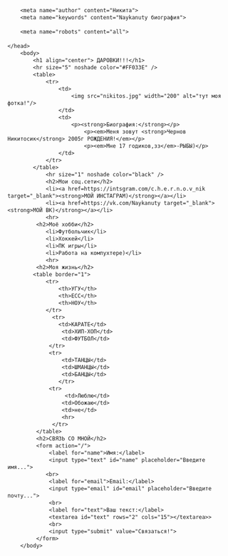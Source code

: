 <html>
    <head>
        <title>This is LEGEND site!</title>
        <meta charset="utf-8">
        <meta name="description" lang="ru" content="Описание сайта">

        <meta name="author" content="Никита">
        <meta name="keywords" content="Naykanuty биография">

        <meta name="robots" content="all">

    </head>
        <body>
            <h1 align="center"> ДАРОВКИ!!!</h1>
            <hr size="5" noshade color="#FF033E" />
            <table>
                <tr>
                    <td>
                        <img src="nikitos.jpg" width="200" alt="тут моя фотка!"/>
                    </td>
                    <td>
                        <p><strong>Биография:</strong></p>
                            <p><em>Меня зовут <strong>Чернов Никитосик</strong> 2005г РОЖДЕНИЯ!</em></p>
                            <p><em>Мне 17 годиков,зз</em>-РЫБЫ)</p>
                    </td>
                </tr>
            </table>
                <hr size="1" noshade color="black" />
                <h2>Мои соц.сети</h2>
                <li><a href=https://intsgram.com/c.h.e.r.n.o.v_nik target="_blank"><strong>МОЙ ИНСТАГРАМ)</strong></a></li>
                <li><a href=https://vk.com/Naykanuty target="_blank"><strong>МОЙ ВК)</strong></a></li>
                <hr>
             <h2>Моё хобби</h2>
                <li>Футбольчик</li>
                <li>Хоккей</li>
                <li>ПК игры</li>
                <li>Работа на компухтере)</li>
                <hr>
             <h2>Моя жизнь</h2>
            <table border="1">
                <tr>
                    <th>УГУ</th>
                    <th>ЕСС</th>
                    <th>НОУ</th>
                </tr>
                  <tr>
                    <td>КАРАТЕ</td>
                     <td>ХИП-ХОП</td>
                     <td>ФУТБОЛ</td>
                 </tr>
                 <tr>
                     <td>ТАНЦЫ</td>
                     <td>ШМАНЦЫ</td>
                     <td>БАНЦЫ</td>
                    </tr>
                 <tr>
                      <td>Люблю</td>
                     <td>Обожаю</td>
                     <td>не</td>
                     <hr>
                  </tr>
             </table>
             <h2>СВЯЗЬ СО МНОЙ</h2>
             <form action="/">
                 <label for="name">Имя:</label>
                 <input type="text" id="name" placeholder="Введите имя...">
                <br>
                 <label for="email">Email:</label>
                 <input type="email" id="email" placeholder="Введите почту...">
                 <br>
                 <label for="text">Ваш текст:</label>
                 <textarea id="text" rows="2" cols="15"></textarea>>
                 <br>
                 <input type="submit" value="Связаться!">
             </form>
        </body>
<html>
